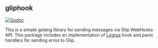 gliphook
--------

[![Godoc](http://img.shields.io/badge/godoc-reference-blue.svg?style=flat)](https://godoc.org/github.com/fln/gliphook)

This is a simple golang library for sending messages via Glip WebHooks API. This
package includes an implementation of
[Logrus](https://github.com/Sirupsen/logrus) hook and panic handlers for sending
erros to Glip.
